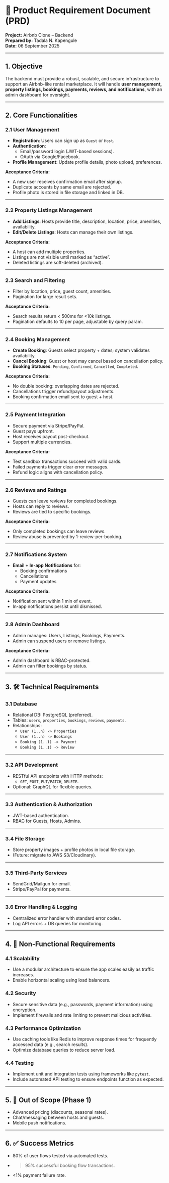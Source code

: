 # 📄 Product Requirement Document (PRD)  
**Project:** Airbnb Clone – Backend  
**Prepared by:** Tadala N. Kapengule  
**Date:** 06 September 2025

---

## 1. Objective  
The backend must provide a robust, scalable, and secure infrastructure to support an Airbnb-like rental marketplace. It will handle **user management, property listings, bookings, payments, reviews, and notifications**, with an admin dashboard for oversight.  

---

## 2. Core Functionalities  

### 2.1 User Management  
- **Registration**: Users can sign up as `Guest` or `Host`.  
- **Authentication**:  
  - Email/password login (JWT-based sessions).  
  - OAuth via Google/Facebook.  
- **Profile Management**: Update profile details, photo upload, preferences.  

**Acceptance Criteria:**  
- A new user receives confirmation email after signup.  
- Duplicate accounts by same email are rejected.  
- Profile photo is stored in file storage and linked in DB.  

---

### 2.2 Property Listings Management  
- **Add Listings**: Hosts provide title, description, location, price, amenities, availability.  
- **Edit/Delete Listings**: Hosts can manage their own listings.  

**Acceptance Criteria:**  
- A host can add multiple properties.  
- Listings are not visible until marked as “active”.  
- Deleted listings are soft-deleted (archived).  

---

### 2.3 Search and Filtering  
- Filter by location, price, guest count, amenities.  
- Pagination for large result sets.  

**Acceptance Criteria:**  
- Search results return < 500ms for <10k listings.  
- Pagination defaults to 10 per page, adjustable by query param.  

---

### 2.4 Booking Management  
- **Create Booking**: Guests select property + dates; system validates availability.  
- **Cancel Booking**: Guest or host may cancel based on cancellation policy.  
- **Booking Statuses**: `Pending`, `Confirmed`, `Cancelled`, `Completed`.  

**Acceptance Criteria:**  
- No double booking: overlapping dates are rejected.  
- Cancellations trigger refund/payout adjustments.  
- Booking confirmation email sent to guest + host.  

---

### 2.5 Payment Integration  
- Secure payment via Stripe/PayPal.  
- Guest pays upfront.  
- Host receives payout post-checkout.  
- Support multiple currencies.  

**Acceptance Criteria:**  
- Test sandbox transactions succeed with valid cards.  
- Failed payments trigger clear error messages.  
- Refund logic aligns with cancellation policy.  

---

### 2.6 Reviews and Ratings  
- Guests can leave reviews for completed bookings.  
- Hosts can reply to reviews.  
- Reviews are tied to specific bookings.  

**Acceptance Criteria:**  
- Only completed bookings can leave reviews.  
- Review abuse is prevented by 1-review-per-booking.  

---

### 2.7 Notifications System  
- **Email + In-app Notifications** for:  
  - Booking confirmations  
  - Cancellations  
  - Payment updates  

**Acceptance Criteria:**  
- Notification sent within 1 min of event.  
- In-app notifications persist until dismissed.  

---

### 2.8 Admin Dashboard  
- Admin manages: Users, Listings, Bookings, Payments.  
- Admin can suspend users or remove listings.  

**Acceptance Criteria:**  
- Admin dashboard is RBAC-protected.  
- Admin can filter bookings by status.  

---

## 3. 🛠️ Technical Requirements  

### 3.1 Database  
- Relational DB: PostgreSQL (preferred).  
- Tables: `users`, `properties`, `bookings`, `reviews`, `payments`.  
- Relationships:  
  - `User (1..n) -> Properties`  
  - `User (1..n) -> Bookings`  
  - `Booking (1..1) -> Payment`  
  - `Booking (1..1) -> Review`  

---

### 3.2 API Development  
- RESTful API endpoints with HTTP methods:  
  - `GET`, `POST`, `PUT/PATCH`, `DELETE`.  
- Optional: GraphQL for flexible queries.  

---

### 3.3 Authentication & Authorization  
- JWT-based authentication.  
- RBAC for Guests, Hosts, Admins.  

---

### 3.4 File Storage  
- Store property images + profile photos in local file storage.  
- (Future: migrate to AWS S3/Cloudinary).  

---

### 3.5 Third-Party Services  
- SendGrid/Mailgun for email.  
- Stripe/PayPal for payments.  

---

### 3.6 Error Handling & Logging  
- Centralized error handler with standard error codes.  
- Log API errors + DB queries for monitoring.  

---

## 4. 🚀 Non-Functional Requirements  

### 4.1 Scalability  
- Use a modular architecture to ensure the app scales easily as traffic increases.  
- Enable horizontal scaling using load balancers.  

### 4.2 Security  
- Secure sensitive data (e.g., passwords, payment information) using encryption.  
- Implement firewalls and rate limiting to prevent malicious activities.  

### 4.3 Performance Optimization  
- Use caching tools like Redis to improve response times for frequently accessed data (e.g., search results).  
- Optimize database queries to reduce server load.  

### 4.4 Testing  
- Implement unit and integration tests using frameworks like `pytest`.  
- Include automated API testing to ensure endpoints function as expected.  

---

## 5. 📌 Out of Scope (Phase 1)  
- Advanced pricing (discounts, seasonal rates).  
- Chat/messaging between hosts and guests.  
- Mobile push notifications.  

---

## 6. ✅ Success Metrics  
- 80% of user flows tested via automated tests.  
- >95% successful booking flow transactions.  
- <1% payment failure rate.  
